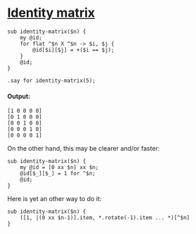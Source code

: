 [1]: http://rosettacode.org/wiki/Identity_matrix

# [Identity matrix][1]

```perl6
sub identity-matrix($n) {
    my @id;
    for flat ^$n X ^$n -> $i, $j {
        @id[$i][$j] = +($i == $j);
    }
    @id;
}
 
.say for identity-matrix(5);
```

#### Output:
```
[1 0 0 0 0]
[0 1 0 0 0]
[0 0 1 0 0]
[0 0 0 1 0]
[0 0 0 0 1]
```


On the other hand, this may be clearer and/or faster:

```perl6
sub identity-matrix($n) {
    my @id = [0 xx $n] xx $n;
    @id[$_][$_] = 1 for ^$n;
    @id;
}
```


Here is yet an other way to do it:

```perl6
sub identity-matrix($n) {
    ([1, |(0 xx $n-1)].item, *.rotate(-1).item ... *)[^$n]
}
```